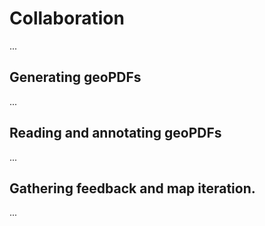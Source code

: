 # Collaboration
...
## Generating geoPDFs
...
## Reading and annotating geoPDFs
...
## Gathering feedback and map iteration.
...